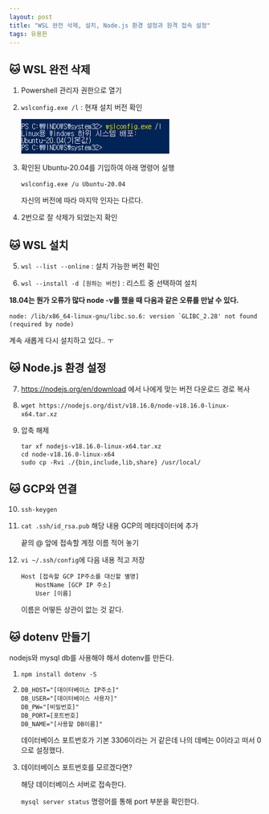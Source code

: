 ```yaml
---
layout: post
title: "WSL 완전 삭제, 설치, Node.js 환경 설정과 원격 접속 설정"
tags: 유용한
---
```


## 🐱 WSL 완전 삭제

1. Powershell 관리자 권한으로 열기

2. `wslconfig.exe /l` : 현재 설치 버전 확인

    <img src='/attachment/2023/05/17/Capture.PNG'>

3. 확인된 Ubuntu-20.04를 기입하여 아래 명령어 실행

    `wslconfig.exe /u Ubuntu-20.04`

    자신의 버전에 따라 마지막 인자는 다르다.

4. 2번으로 잘 삭제가 되었는지 확인

## 🐱 WSL 설치

5. `wsl --list --online` : 설치 가능한 버전 확인

6. `wsl --install -d [원하는 버전]` : 리스트 중 선택하여 설치

**18.04는 뭔가 오류가 많다 node -v를 했을 때 다음과 같은 오류를 만날 수 있다.**

```
node: /lib/x86_64-linux-gnu/libc.so.6: version `GLIBC_2.28' not found (required by node)
```

계속 새롭게 다시 설치하고 있다.. ㅜ

## 🐱 Node.js 환경 설정

7. <https://nodejs.org/en/download> 에서 나에게 맞는 버전 다운로드 경로 복사

8. `wget https://nodejs.org/dist/v18.16.0/node-v18.16.0-linux-x64.tar.xz`

9. 압축 해제

    ```
    tar xf nodejs-v18.16.0-linux-x64.tar.xz
    cd node-v18.16.0-linux-x64
    sudo cp -Rvi ./{bin,include,lib,share} /usr/local/
    ```

## 🐱 GCP와 연결

10. `ssh-keygen`

11. `cat .ssh/id_rsa.pub` 해당 내용 GCP의 메타데이터에 추가

    끝의 @ 앞에 접속할 계정 이름 적어 놓기

12. `vi ~/.ssh/config`에 다음 내용 적고 저장

    ```
    Host [접속할 GCP IP주소를 대신할 별명]
        HostName [GCP IP 주소]
        User [이름]
    ```

    이름은 어떻든 상관이 없는 것 같다.

## 🐱 dotenv 만들기

nodejs와 mysql db를 사용해야 해서 dotenv를 만든다.

1. `npm install dotenv -S`

2. 
    ```
    DB_HOST="[데이터베이스 IP주소]"
    DB_USER="[데이터베이스 사용자]"
    DB_PW="[비밀번호]"
    DB_PORT=[포트번호]
    DB_NAME="[사용할 DB이름]"
    ```

    데이터베이스 포트번호가 기본 3306이라는 거 같은데 나의 데베는 0이라고 떠서 0으로 설정했다.

3. 데이터베이스 포트번호를 모르겠다면?

    해당 데이터베이스 서버로 접속한다.

    `mysql server status` 명령어를 통해 port 부분을 확인한다.